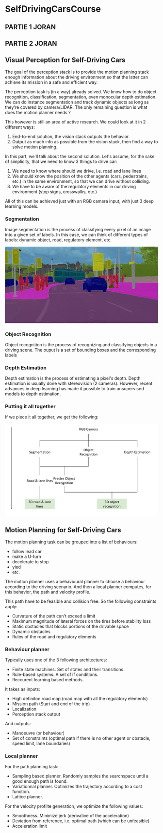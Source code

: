 # SelfDrivingCarsCourse

## PARTIE 1 JORAN

## PARTIE 2 JORAN

## Visual Perception for Self-Driving Cars

The goal of the perception stack is to provide the motion planning stack enough
information about the driving environment so that the latter can achieve its
mission in a safe and efficient way.

The perception task is (in a way) already solved. We know how to do object
recognition, classification, segmentation, even monocular depth estimation. We
can do instance segmentation and track dynamic objects as long as they're 
covered by camera/LIDAR. The only remaining question is what does the motion
planner needs ? 

This however is still an area of active research. We could look at it in 2
different ways:
  1. End-to-end solution, the vision stack outputs the behavior.
  1. Output as much info as possible from the vision stack, then find a way to
     solve motion planning.

In this part, we'll talk about the second solution. Let's assume, for the sake
of simplicity, that we need to know 3 things to drive car:
  1. We need to know where should we drive, i.e. road and lane lines
  1. We should know the position of the other agents (cars, pedestrains, etc.)
     in the same environment, so that we can drive without colliding.
  1. We have to be aware of the regulatory elements in our driving
     environment (stop signs, crosswalks, etc.)

All of this can be achieved just with an RGB camera input, with just 3
deep learning models.

### Segmentation
Image segmentation is the process of classifying every pixel of an image into
a given set of labels. In this case, we can think of different types of labels:
dynamic object, road, regulatory element, etc.

![segmentation](./imgs/segmentation.jpeg)

### Object Recognition
Object recognition is the process of recognizing and classifying objects in a
driving scene. The ouput is a set of bounding boxes and the corresponding 
labels

### Depth Estimation
Depth estimation is the process of estimating a pixel's depth.
Depth estimation is usually done with stereovision (2 cameras). However, recent
advances in deep learning has made it possible to train unsupervised models to
depth estimation.

### Putting it all together
If we piece it all together, we get the following:

![vision](./imgs/vision.png)

## Motion Planning for Self-Driving Cars
The motion planning task can be grouped into a list of behaviours:
  * follow lead car
  * make a U-turn
  * decelerate to stop
  * yied
  * etc.

The motion planner uses a behavioural planner to choose a behaviour according
to the driving scenario. And then a local planner computes, for this behavior,
the path and velocity profile.

This path have to be feasible and collision free. So the following constraints
apply:
  * Curvature of the path can't exceed a limit
  * Maximum magnitude of lateral forces on the tires before stability loss
  * Static obstacles that blocks portions of the drivable space
  * Dynamic obstacles
  * Rules of the road and regulatory elements

### Behaviour planner
Typically uses one of the 3 following architectures:
  * Finite state machines. Set of states and their transitions.
  * Rule-based systems. A set of if conditions.
  * Reccurent learning based methods.

It takes as inputs:
  * High definiton road map (road map with all the regulatory elements)
  * Mission path (Start and end of the trip)
  * Localization
  * Perception stack output

And outputs:
  * Manoeuvre (or behaviour)
  * Set of constraints (optimal path if there is no other agent or obstacle,
    speed limit, lane boundaries)

### Local planner
For the path planning task:
  * Sampling based planner. Randomly samples the searchspace until a good
  enough path is found.
  * Variationnal planner. Optimizes the trajectory according to a cost function.
  * Lattice planner.

For the velocity profilte generation, we optimize the following values:
  * Smoothness. Minimize jerk (derivative of the acceleration)
  * Deviation from reference, i.e. optimal path (which can be unfeasible)
  * Acceleration limit
